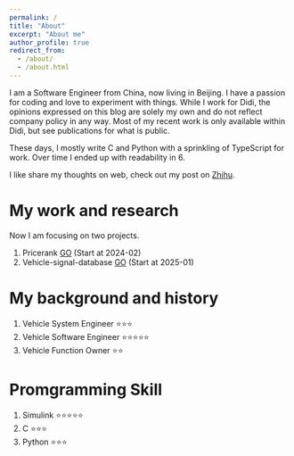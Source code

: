 ```yaml
---
permalink: /
title: "About"
excerpt: "About me"
author_profile: true
redirect_from: 
  - /about/
  - /about.html
---
```


I am a Software Engineer from China, now living in Beijing. I have a passion for coding and love to experiment with things. While I work for Didi, the opinions expressed on this blog are solely my own and do not reflect company policy in any way. Most of my recent work is only available within Didi, but see publications for what is public.

These days, I mostly write C and Python with a sprinkling of TypeScript for work. Over time I ended up with readability in 6.

I like share my thoughts on web, check out my post on [Zhihu](https://www.zhihu.com/people/zong-liang-6).

My work and research
======
Now I am focusing on two projects.
1. Pricerank [GO](https://pricerank.vercel.app/) (Start at 2024-02)
2. Vehicle-signal-database [GO](https://vehicle-signal-database.vercel.app/) (Start at 2025-01)

My background and history
======
1. Vehicle System Engineer ⭐⭐⭐
1. Vehicle Software Engineer ⭐⭐⭐⭐⭐
1. Vehicle Function Owner ⭐⭐

Promgramming Skill
======
1. Simulink ⭐⭐⭐⭐⭐
1. C ⭐⭐⭐
1. Python ⭐⭐⭐




